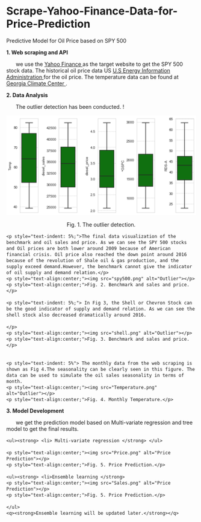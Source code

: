# Scrape-Yahoo-Finance-Data-for-Price-Prediction
Predictive Model for Oil Price based on SPY 500

<h>
    <strong>1. Web scraping and API</strong>
</h>

<p style="text-indent: 5%;"> 
    we use the <a href="https://finance.yahoo.com/" target="_blank" rel="external" hreflang="en" type="text/html"> Yahoo Finance </a> as the target website to get the SPY 500 stock data. The historical oil price data US <a href="https://www.eia.gov/opendata/commands.php" target="_blank" rel="external" hreflang="en" type="text/html"> U.S Energy Information Administration </a> for the oil price. The temperature data can be found at <a href="https://sercc.com/climateinfo_files/monthly/Georgia_prcp_DivNew.htm" target="_blank" rel="external" hreflang="en" type="text/html"> Georgia Climate Center </a>.
    
</p>

<h> <strong>2. Data Analysis </strong> </h>

<p style="text-indent: 5%;">
    The outlier detection has been conducted.
    !
    <p style="text-align:center;"><img src="outliers.png" alt="Outlier"></p>
    <p style="text-align:center;">Fig. 1. The outlier detection.</p>
    
    <p style="text-indent: 5%;">The final data visualization of the benchmark and oil sales and price. As we can see the SPY 500 stocks and Oil prices are both lower around 2009 because of American financial crisis. Oil price also reached the down point around 2016 because of the revolution of Shale oil & gas production, and the supply exceed demand.However, the benchmark cannot give the indicator of oil supply and demand relation.</p>
    <p style="text-align:center;"><img src="spy500.png" alt="Outlier"></p>
    <p style="text-align:center;">Fig. 2. Benchmark and sales and price.</p>
    
    <p style="text-indent: 5%;"> In Fig 3, the Shell or Chevron Stock can be the good indicator of supply and demand relation. As we can see the shell stock also decreased dramatically around 2016.
    
    </p>
    <p style="text-align:center;"><img src="shell.png" alt="Outlier"></p>
    <p style="text-align:center;">Fig. 3. Benchmark and sales and price.</p>
    
    
    <p style="text-indent: 5%"> The monthly data from the web scraping is shown as Fig 4.The seasonality can be clearly seen in this figure. The data can be used to simulate the oil sales seasonality in terms of month.
    <p style="text-align:center;"><img src="Temperature.png" alt="Outlier"></p>
    <p style="text-align:center;">Fig. 4. Monthly Temperature.</p>
    
</p>

<h><strong>3. Model Development</strong> </h>
<p style="text-indent: 5%;">
    we get the prediction model based on Multi-variate regression and tree model to get the final results.
    
    <ul><strong> <li> Multi-variate regression </strong> </ul>
    
    <p style="text-align:center;"><img src="Price.png" alt="Price Prediction"></p>
    <p style="text-align:center;">Fig. 5. Price Prediction.</p>
    
    <ul><strong> <li>Ensemble learning </strong>
    <p style="text-align:center;"><img src="Sales.png" alt="Price Prediction"></p>
    <p style="text-align:center;">Fig. 5. Price Prediction.</p>
    
    </ul>
    <q><strong>Ensemble learning will be updated later.</strong></q>
</p>




